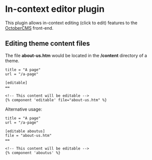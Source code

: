 # In-context editor plugin

This plugin allows in-context editing (click to edit) features to the [OctoberCMS](http://octobercms.com) front-end.

## Editing theme content files

The file **about-us.htm** would be located in the **/content** directory of a theme.

```
title = "A page"
url = "/a-page"

[editable]
==

<!-- This content will be editable -->
{% component 'editable' file="about-us.htm" %}
```

Alternative usage:

```
title = "A page"
url = "/a-page"

[editable aboutus]
file = "about-us.htm"
==

<!-- This content will be editable -->
{% component 'aboutus' %}
```

